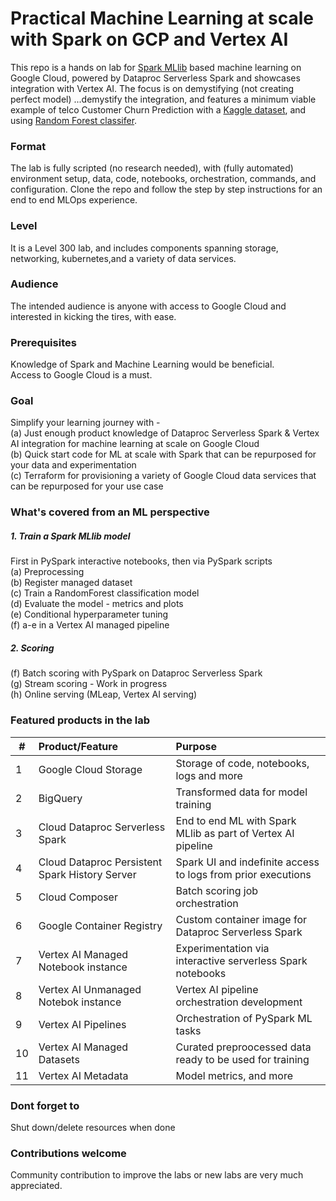 # Practical Machine Learning at scale with Spark on GCP and Vertex AI

This repo is a hands on lab for [Spark MLlib](https://spark.apache.org/docs/latest/ml-guide.html) based machine learning on Google Cloud, powered by Dataproc Serverless Spark and showcases integration with Vertex AI. The focus is on demystifying (not creating perfect model) ...demystify the integration, and features a minimum viable example of telco Customer Churn Prediction with a [Kaggle dataset](https://www.kaggle.com/datasets/blastchar/telco-customer-churn), and using [Random Forest classifer](https://spark.apache.org/docs/latest/ml-classification-regression.html#random-forest-classifier).

### Format
The lab is fully scripted (no research needed), with (fully automated) environment setup, data, code, notebooks, orchestration, commands, and configuration. Clone the repo and follow the step by step instructions for an end to end MLOps experience.

### Level
It is a Level 300 lab, and includes components spanning storage, networking, kubernetes,and a variety of data services. 

### Audience
The intended audience is anyone with access to Google Cloud and interested in kicking the tires, with ease.

### Prerequisites
Knowledge of Spark and Machine Learning would be beneficial.<br> 
Access to Google Cloud is a must.

### Goal
Simplify your learning journey with - <br> 
(a) Just enough product knowledge of Dataproc Serverless Spark & Vertex AI integration for machine learning at scale on Google Cloud<br>
(b) Quick start code for ML at scale with Spark that can be repurposed for your data and experimentation<br>
(c) Terraform for provisioning a variety of Google Cloud data services that can be repurposed for your use case<br>

### What's covered from an ML perspective
##### 1. Train a Spark MLlib model<br> 
 First in PySpark interactive notebooks, then via PySpark scripts<br> 
(a) Preprocessing <br> 
(b) Register managed dataset<br> 
(c) Train a RandomForest classification model<br> 
(d) Evaluate the model - metrics and plots<br> 
(e) Conditional hyperparameter tuning<br> 
(f) a-e in a Vertex AI managed pipeline <br> 

##### 2. Scoring
(f) Batch scoring with PySpark on Dataproc Serverless Spark<br> 
(g) Stream scoring - Work in progress<br> 
(h) Online serving (MLeap, Vertex AI serving)<br> 


### Featured products in the lab
| # | Product/Feature | Purpose | 
| -- | :--- | :-- |
| 1 |  Google Cloud Storage | Storage of code, notebooks, logs and more |
| 2 |  BigQuery | Transformed data for model training |
| 3 |  Cloud Dataproc Serverless Spark  | End to end ML with Spark MLlib as part of Vertex AI pipeline |
| 4 |  Cloud Dataproc Persistent Spark History Server  | Spark UI and indefinite access to logs from prior executions |
| 5 |  Cloud Composer | Batch scoring job orchestration |
| 6 |  Google Container Registry | Custom container image for Dataproc Serverless Spark |
| 7 |  Vertex AI Managed Notebook instance | Experimentation via interactive serverless Spark notebooks |
| 8 |  Vertex AI Unmanaged Notebok instance | Vertex AI pipeline orchestration development |
| 9 |  Vertex AI Pipelines | Orchestration of PySpark ML tasks |
| 10 |  Vertex AI Managed Datasets | Curated preproocessed data ready to be used for training |
| 11 |  Vertex AI Metadata | Model metrics, and more |

### Dont forget to 
Shut down/delete resources when done

### Contributions welcome
Community contribution to improve the labs or new labs are very much appreciated.





